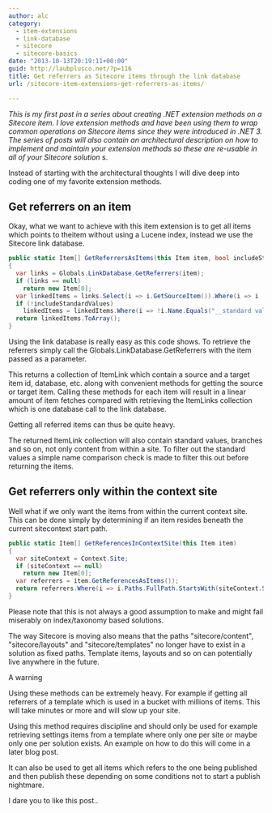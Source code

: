 ```yaml
---
author: alc
category:
  - item-extensions
  - link-database
  - sitecore
  - sitecore-basics
date: "2013-10-13T20:19:11+00:00"
guid: http://laubplusco.net/?p=116
title: Get referrers as Sitecore items through the link database
url: /sitecore-item-extensions-get-referrers-as-items/

---
```

_This is my first post in a series about creating .NET extension methods on a Sitecore item. I love extension methods and have been using them to wrap common operations on Sitecore items since they were introduced in .NET 3. The series of posts will also contain an architectural description on how to implement and maintain your extension methods so these are re-usable in all of your Sitecore solution_ s.

Instead of starting with the architectural thoughts I will dive deep into coding one of my favorite extension methods.

## Get referrers on an item

Okay, what we want to achieve with this item extension is to get all items which points to theitem without using a Lucene index, instead we use the Sitecore link database.

```c#
public static Item[] GetReferrersAsItems(this Item item, bool includeStandardValues = false)
{
  var links = Globals.LinkDatabase.GetReferrers(item);
  if (links == null)
    return new Item[0];
  var linkedItems = links.Select(i => i.GetSourceItem()).Where(i => i != null);
  if (!includeStandardValues)
    linkedItems = linkedItems.Where(i => !i.Name.Equals("__standard values", StringComparison.InvariantCultureIgnoreCase));
  return linkedItems.ToArray();
}
```

Using the link database is really easy as this code shows. To retrieve the referrers simply call the Globals.LinkDatabase.GetReferrers with the item passed as a parameter.

This returns a collection of ItemLink which contain a source and a target item id, database, etc. along with convenient methods for getting the source or target item. Calling these methods for each item will result in a linear amount of item fetches compared with retrieving the ItemLinks collection which is one database call to the link database.

Getting all referred items can thus be quite heavy.

The returned ItemLink collection will also contain standard values, branches and so on, not only content from within a site. To filter out the standard values a simple name comparison check is made to filter this out before returning the items.

## Get referrers only within the context site

Well what if we only want the items from within the current context site. This can be done simply by determining if an item resides beneath the current sitecontext start path.

```c#
public static Item[] GetReferencesInContextSite(this Item item)
{
  var siteContext = Context.Site;
  if (siteContext == null)
    return new Item[0];
  var referrers = item.GetReferencesAsItems());
  return referrers.Where(i => i.Paths.FullPath.StartsWith(siteContext.StartPath, StringComparison.InvariantCultureIgnoreCase)).ToArray();
}
```

Please note that this is not always a good assumption to make and might fail miserably on index/taxonomy based solutions.

The way Sitecore is moving also means that the paths "sitecore/content", "sitecore/layouts" and "sitecore/templates" no longer have to exist in a solution as fixed paths. Template items, layouts and so on can potentially live anywhere in the future.

A warning

Using these methods can be extremely heavy. For example if getting all referrers of a template which is used in a bucket with millions of items. This will take minutes or more and will slow up your site.

Using this method requires discipline and should only be used for example retrieving settings items from a template where only one per site or maybe only one per solution exists. An example on how to do this will come in a later blog post.

It can also be used to get all items which refers to the one being published and then publish these depending on some conditions not to start a publish nightmare.

I dare you to like this post..
